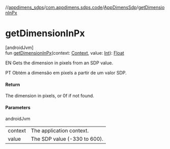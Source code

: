 //[appdimens_sdps](../../../index.md)/[com.appdimens.sdps.code](../index.md)/[AppDimensSdp](index.md)/[getDimensionInPx](get-dimension-in-px.md)

# getDimensionInPx

[androidJvm]\
fun [getDimensionInPx](get-dimension-in-px.md)(context: [Context](https://developer.android.com/reference/kotlin/android/content/Context.html), value: [Int](https://kotlinlang.org/api/core/kotlin-stdlib/kotlin/-int/index.html)): [Float](https://kotlinlang.org/api/core/kotlin-stdlib/kotlin/-float/index.html)

EN Gets the dimension in pixels from an SDP value.

PT Obtém a dimensão em pixels a partir de um valor SDP.

#### Return

The dimension in pixels, or 0f if not found.

#### Parameters

androidJvm

| | |
|---|---|
| context | The application context. |
| value | The SDP value (-330 to 600). |